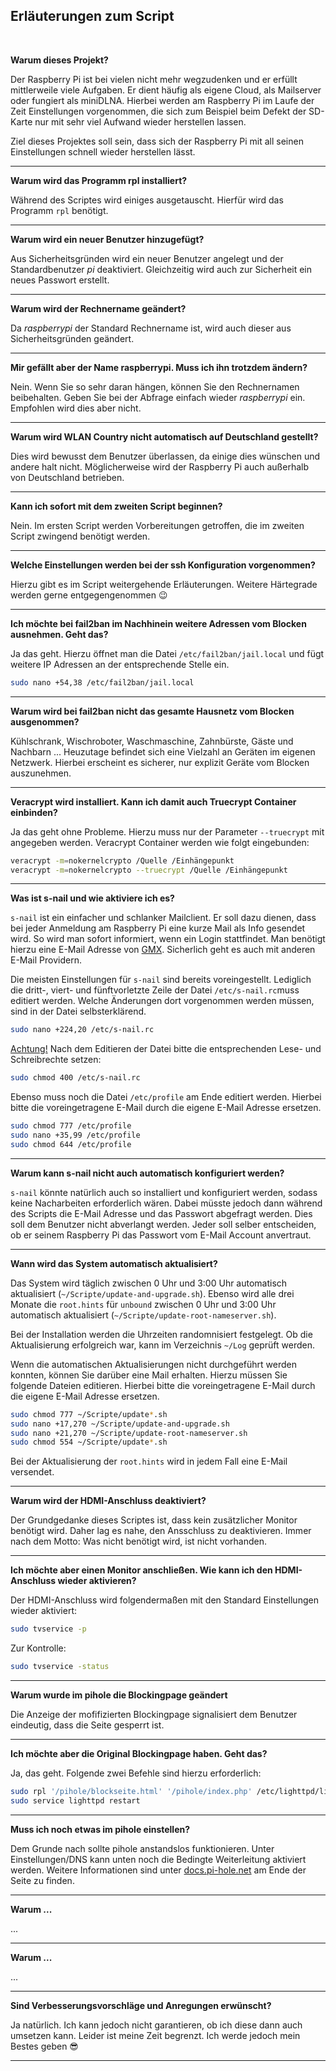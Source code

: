 ## Erläuterungen zum Script

<br>

**Warum dieses Projekt?**

Der Raspberry Pi ist bei vielen nicht mehr wegzudenken und er erfüllt mittlerweile viele Aufgaben. Er dient häufig als eigene Cloud, als Mailserver oder fungiert als miniDLNA. Hierbei werden am Raspberry Pi im Laufe der Zeit Einstellungen vorgenommen, die sich zum Beispiel beim Defekt der SD-Karte nur mit sehr viel Aufwand wieder herstellen lassen.

Ziel dieses Projektes soll sein, dass sich der Raspberry Pi mit all seinen Einstellungen schnell wieder herstellen lässt.

---
**Warum wird das Programm rpl installiert?**

Während des Scriptes wird einiges ausgetauscht. Hierfür wird das Programm `rpl` benötigt.

---
**Warum wird ein neuer Benutzer hinzugefügt?**

Aus Sicherheitsgründen wird ein neuer Benutzer angelegt und der Standardbenutzer *pi* deaktiviert. Gleichzeitig wird auch zur Sicherheit ein neues Passwort erstellt.

---
**Warum wird der Rechnername geändert?**

Da *raspberrypi* der Standard Rechnername ist, wird auch dieser aus Sicherheitsgründen geändert.

---
**Mir gefällt aber der Name raspberrypi. Muss ich ihn trotzdem ändern?**

Nein. Wenn Sie so sehr daran hängen, können Sie den Rechnernamen beibehalten. Geben Sie bei der Abfrage einfach wieder *raspberrypi* ein. Empfohlen wird dies aber nicht.

---
**Warum wird WLAN Country nicht automatisch auf Deutschland gestellt?**

Dies wird bewusst dem Benutzer überlassen, da einige dies wünschen und andere halt nicht. Möglicherweise wird der Raspberry Pi auch außerhalb von Deutschland betrieben.

---
**Kann ich sofort mit dem zweiten Script beginnen?**

Nein. Im ersten Script werden Vorbereitungen getroffen, die im zweiten Script zwingend benötigt werden.

---
**Welche Einstellungen werden bei der ssh Konfiguration vorgenommen?**

Hierzu gibt es im Script weitergehende Erläuterungen. Weitere Härtegrade werden gerne entgegengenommen :wink:

---
**Ich möchte bei fail2ban im Nachhinein weitere Adressen vom Blocken ausnehmen. Geht das?**

Ja das geht. Hierzu öffnet man die Datei ```/etc/fail2ban/jail.local``` und fügt weitere IP Adressen an der entsprechende Stelle ein.

```bash
sudo nano +54,38 /etc/fail2ban/jail.local
```

---
**Warum wird bei fail2ban nicht das gesamte Hausnetz vom Blocken ausgenommen?**

Kühlschrank, Wischroboter, Waschmaschine, Zahnbürste, Gäste und Nachbarn ...
Heuzutage befindet sich eine Vielzahl an Geräten im eigenen Netzwerk. Hierbei erscheint es sicherer, nur explizit Geräte vom Blocken auszunehmen.

---
**Veracrypt wird installiert. Kann ich damit auch Truecrypt Container einbinden?**

Ja das geht ohne Probleme. Hierzu muss nur der Parameter `--truecrypt` mit angegeben werden. Veracrypt Container werden wie folgt eingebunden:

```bash
veracrypt -m=nokernelcrypto /Quelle /Einhängepunkt
veracrypt -m=nokernelcrypto --truecrypt /Quelle /Einhängepunkt
```

---

**Was ist s-nail und wie aktiviere ich es?**

`s-nail` ist ein einfacher und schlanker Mailclient. Er soll dazu dienen, dass bei jeder Anmeldung am Raspberry Pi eine kurze Mail als Info gesendet wird. So wird man sofort informiert, wenn ein Login stattfindet. Man benötigt hierzu eine E-Mail Adresse von [GMX](https://www.gmx.net). Sicherlich geht es auch mit anderen E-Mail Providern.

Die meisten Einstellungen für `s-nail` sind bereits voreingestellt. Lediglich die dritt-, viert- und fünftvorletzte Zeile der Datei `/etc/s-nail.rc`muss editiert werden. Welche Änderungen dort vorgenommen werden müssen, sind in der Datei selbsterklärend.

```bash
sudo nano +224,20 /etc/s-nail.rc
```

<html><u>Achtung!</u></html> Nach dem Editieren der Datei bitte die entsprechenden Lese- und Schreibrechte setzen:

```bash
sudo chmod 400 /etc/s-nail.rc
```

Ebenso muss noch die Datei `/etc/profile` am Ende editiert werden. Hierbei bitte die voreingetragene E-Mail durch die eigene E-Mail Adresse ersetzen.

```bash
sudo chmod 777 /etc/profile
sudo nano +35,99 /etc/profile
sudo chmod 644 /etc/profile
```

---
**Warum kann s-nail nicht auch automatisch konfiguriert werden?**

`s-nail` könnte natürlich auch so installiert und konfiguriert werden, sodass keine Nacharbeiten erforderlich wären. Dabei müsste jedoch dann während des Scripts die E-Mail Adresse und das Passwort abgefragt werden. Dies soll dem Benutzer nicht abverlangt werden. Jeder soll selber entscheiden, ob er seinem Raspberry Pi das Passwort vom E-Mail Account anvertraut.

---
**Wann wird das System automatisch aktualisiert?**

Das System wird täglich zwischen 0 Uhr und 3:00 Uhr automatisch aktualisiert (`~/Scripte/update-and-upgrade.sh`).
Ebenso wird alle drei Monate die `root.hints` für `unbound` zwischen 0 Uhr und 3:00 Uhr automatisch aktualisiert (`~/Scripte/update-root-nameserver.sh`).

Bei der Installation werden die Uhrzeiten randomnisiert festgelegt.
Ob die Aktualisierung erfolgreich war, kann im Verzeichnis `~/Log` geprüft werden.

Wenn die automatischen Aktualisierungen nicht durchgeführt werden konnten, können Sie darüber eine Mail erhalten.
Hierzu müssen Sie folgende Dateien editieren. Hierbei bitte die voreingetragene E-Mail durch die eigene E-Mail Adresse ersetzen.

```bash
sudo chmod 777 ~/Scripte/update*.sh
sudo nano +17,270 ~/Scripte/update-and-upgrade.sh
sudo nano +21,270 ~/Scripte/update-root-nameserver.sh
sudo chmod 554 ~/Scripte/update*.sh
```

Bei der Aktualisierung der `root.hints` wird in jedem Fall eine E-Mail versendet.

---
**Warum wird der HDMI-Anschluss deaktiviert?**

Der Grundgedanke dieses Scriptes ist, dass kein zusätzlicher Monitor benötigt wird. Daher lag es nahe, den Ansschluss zu deaktivieren.
Immer nach dem Motto: Was nicht benötigt wird, ist nicht vorhanden.


---


**Ich möchte aber einen Monitor anschließen. Wie kann ich den HDMI-Anschluss wieder aktivieren?**

Der HDMI-Anschluss wird folgendermaßen mit den Standard Einstellungen wieder aktiviert:
```bash
sudo tvservice -p
```
Zur Kontrolle:

```bash
sudo tvservice -status
```


---


**Warum wurde im pihole die Blockingpage geändert**

Die Anzeige der mofifizierten Blockingpage signalisiert dem Benutzer eindeutig, dass die Seite gesperrt ist.


---



**Ich möchte aber die Original Blockingpage haben. Geht das?**

Ja, das geht. Folgende zwei Befehle sind hierzu erforderlich:
```bash
sudo rpl '/pihole/blockseite.html' '/pihole/index.php' /etc/lighttpd/lighttpd.conf > /dev/null 2>&1
sudo service lighttpd restart
```


---



**Muss ich noch etwas im pihole einstellen?**

Dem Grunde nach sollte pihole anstandslos funktionieren. Unter Einstellungen/DNS kann unten noch die Bedingte Weiterleitung aktiviert werden. Weitere Informationen sind unter [docs.pi-hole.net](https://docs.pi-hole.net/routers/fritzbox-de/) am Ende der Seite zu finden.


---


**Warum ...**

...


---


**Warum ...**

...


---





**Sind Verbesserungsvorschläge und Anregungen erwünscht?**

Ja natürlich. Ich kann jedoch nicht garantieren, ob ich diese dann auch umsetzen kann. Leider ist meine Zeit begrenzt. Ich werde jedoch mein Bestes geben :sunglasses:

---
